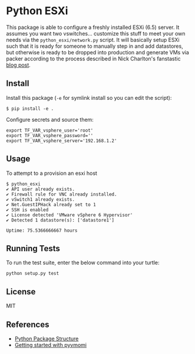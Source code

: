 # Python ESXi
This package is able to configure a freshly installed ESXi (6.5) server.  It assumes you want two vswitches... customize this stuff to meet your own needs via the `python_esxi/network.py` script.  It will basically setup ESXi such that it is ready for someone to manually step in and add datastores, but otherwise is ready to be dropped into production and generate VMs via packer according to the process described in Nick Charlton's fanstastic [blog post](https://nickcharlton.net/posts/using-packer-esxi-6.html).


## Install

Install this package (`-e` for symlink install so you can edit the script):
```
$ pip install -e .
```

Configure secrets and source them:
```
export TF_VAR_vsphere_user='root'
export TF_VAR_vsphere_password=''
export TF_VAR_vsphere_server='192.168.1.2'
```


## Usage

To attempt to a provision an esxi host

```
$ python_esxi
✔ API user already exists.
✔ Firewall rule for VNC already installed.
✔ vSwitch1 already exists.
✔ Net.GuestIPHack already set to 1
✔ SSH is enabled
✔ License detected 'VMware vSphere 6 Hypervisor'
✔ Detected 1 datastore(s): ['datastore1']

Uptime: 75.5366666667 hours
```


## Running Tests

To run the test suite, enter the below command into your turtle:
```
python setup.py test
```


## License

MIT


## References
- [Python Package Structure](http://python-packaging.readthedocs.io/en/latest/minimal.html)
- [Getting started with pyvmomi](https://www.jacobtomlinson.co.uk/vmware/2016/06/22/using-vmware-esxi-vsphere-python-api/)

